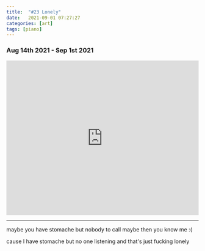 ```yaml
---
title:  "#23 Lonely"
date:   2021-09-01 07:27:27
categories: [art]
tags: [piano]
---
```


### Aug 14th 2021 - Sep 1st 2021

<iframe style="overflow:hidden; width:100%; height:405px" src="https://www.youtube.com/embed/4VduNAaSxW4" frameborder="0" allow="accelerometer; autoplay; clipboard-write; encrypted-media; gyroscope; picture-in-picture" allowfullscreen></iframe>

-------
maybe you have stomache
but nobody to call
maybe then you know me :(

cause I have stomache
but no one listening
and that's just fucking lonely
